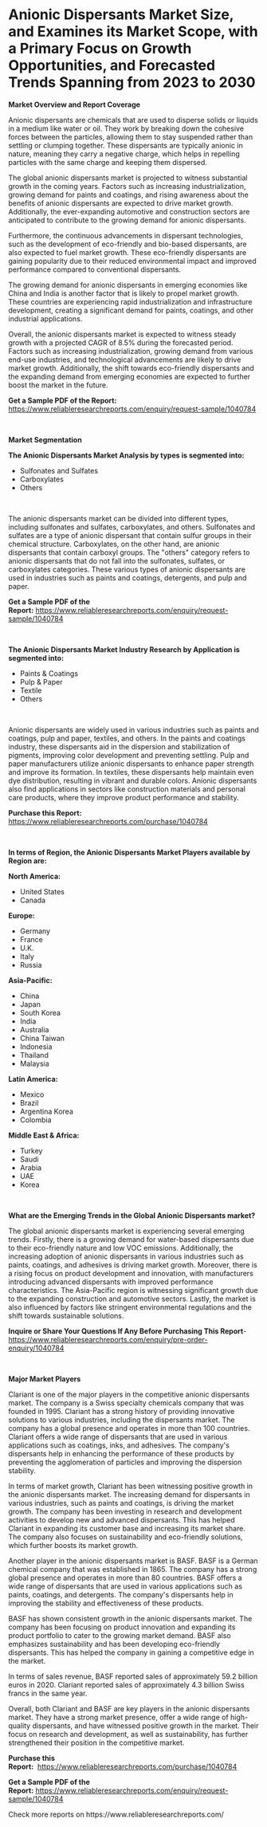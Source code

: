 <p><h1>Anionic Dispersants Market Size, and Examines its Market Scope, with a Primary Focus on Growth Opportunities, and Forecasted Trends Spanning from 2023 to 2030</h1></p><p><strong>Market Overview and Report Coverage</strong></p>
<p><p>Anionic dispersants are chemicals that are used to disperse solids or liquids in a medium like water or oil. They work by breaking down the cohesive forces between the particles, allowing them to stay suspended rather than settling or clumping together. These dispersants are typically anionic in nature, meaning they carry a negative charge, which helps in repelling particles with the same charge and keeping them dispersed.</p><p>The global anionic dispersants market is projected to witness substantial growth in the coming years. Factors such as increasing industrialization, growing demand for paints and coatings, and rising awareness about the benefits of anionic dispersants are expected to drive market growth. Additionally, the ever-expanding automotive and construction sectors are anticipated to contribute to the growing demand for anionic dispersants.</p><p>Furthermore, the continuous advancements in dispersant technologies, such as the development of eco-friendly and bio-based dispersants, are also expected to fuel market growth. These eco-friendly dispersants are gaining popularity due to their reduced environmental impact and improved performance compared to conventional dispersants.</p><p>The growing demand for anionic dispersants in emerging economies like China and India is another factor that is likely to propel market growth. These countries are experiencing rapid industrialization and infrastructure development, creating a significant demand for paints, coatings, and other industrial applications.</p><p>Overall, the anionic dispersants market is expected to witness steady growth with a projected CAGR of 8.5% during the forecasted period. Factors such as increasing industrialization, growing demand from various end-use industries, and technological advancements are likely to drive market growth. Additionally, the shift towards eco-friendly dispersants and the expanding demand from emerging economies are expected to further boost the market in the future.</p></p>
<p><strong>Get a Sample PDF of the Report:</strong> <a href="https://www.reliableresearchreports.com/enquiry/request-sample/1040784">https://www.reliableresearchreports.com/enquiry/request-sample/1040784</a></p>
<p>&nbsp;</p>
<p><strong>Market Segmentation</strong></p>
<p><strong>The Anionic Dispersants Market Analysis by types is segmented into:</strong></p>
<p><ul><li>Sulfonates and Sulfates</li><li>Carboxylates</li><li>Others</li></ul></p>
<p>&nbsp;</p>
<p><p>The anionic dispersants market can be divided into different types, including sulfonates and sulfates, carboxylates, and others. Sulfonates and sulfates are a type of anionic dispersant that contain sulfur groups in their chemical structure. Carboxylates, on the other hand, are anionic dispersants that contain carboxyl groups. The "others" category refers to anionic dispersants that do not fall into the sulfonates, sulfates, or carboxylates categories. These various types of anionic dispersants are used in industries such as paints and coatings, detergents, and pulp and paper.</p></p>
<p><strong>Get a Sample PDF of the Report:</strong>&nbsp;<a href="https://www.reliableresearchreports.com/enquiry/request-sample/1040784">https://www.reliableresearchreports.com/enquiry/request-sample/1040784</a></p>
<p>&nbsp;</p>
<p><strong>The Anionic Dispersants Market Industry Research by Application is segmented into:</strong></p>
<p><ul><li>Paints & Coatings</li><li>Pulp & Paper</li><li>Textile</li><li>Others</li></ul></p>
<p>&nbsp;</p>
<p><p>Anionic dispersants are widely used in various industries such as paints and coatings, pulp and paper, textiles, and others. In the paints and coatings industry, these dispersants aid in the dispersion and stabilization of pigments, improving color development and preventing settling. Pulp and paper manufacturers utilize anionic dispersants to enhance paper strength and improve its formation. In textiles, these dispersants help maintain even dye distribution, resulting in vibrant and durable colors. Anionic dispersants also find applications in sectors like construction materials and personal care products, where they improve product performance and stability.</p></p>
<p><strong>Purchase this Report:</strong>&nbsp; <a href="https://www.reliableresearchreports.com/purchase/1040784">https://www.reliableresearchreports.com/purchase/1040784</a></p>
<p>&nbsp;</p>
<p><strong>In terms of Region, the Anionic Dispersants Market Players available by Region are:</strong></p>
<p>
    <p> <strong> North America: </strong>
        <ul>
            <li>United States</li>
            <li>Canada</li>
        </ul>
        </p> 
    <p> <strong> Europe: </strong>
        <ul>
            <li>Germany</li>
            <li>France</li>
            <li>U.K.</li>
            <li>Italy</li>
            <li>Russia</li>
        </ul>
        </p> 
    <p> <strong> Asia-Pacific: </strong>
        <ul>
            <li>China</li>
            <li>Japan</li>
            <li>South Korea</li>
            <li>India</li>
            <li>Australia</li>
            <li>China Taiwan</li>
            <li>Indonesia</li>
            <li>Thailand</li>
            <li>Malaysia</li>
        </ul>
        </p> 
    <p> <strong> Latin America: </strong>
        <ul>
            <li>Mexico</li>
            <li>Brazil</li>
            <li>Argentina Korea</li>
            <li>Colombia</li>
        </ul>
        </p> 
    <p> <strong> Middle East & Africa: </strong>
        <ul>
            <li>Turkey</li>
            <li>Saudi</li>
            <li>Arabia</li>
            <li>UAE</li>
            <li>Korea</li>
        </ul>
    </p>
    </p>
<p>&nbsp;</p>
<p><strong>What are the Emerging Trends in the Global Anionic Dispersants market?</strong></p>
<p><p>The global anionic dispersants market is experiencing several emerging trends. Firstly, there is a growing demand for water-based dispersants due to their eco-friendly nature and low VOC emissions. Additionally, the increasing adoption of anionic dispersants in various industries such as paints, coatings, and adhesives is driving market growth. Moreover, there is a rising focus on product development and innovation, with manufacturers introducing advanced dispersants with improved performance characteristics. The Asia-Pacific region is witnessing significant growth due to the expanding construction and automotive sectors. Lastly, the market is also influenced by factors like stringent environmental regulations and the shift towards sustainable solutions.</p></p>
<p><strong>Inquire or Share Your Questions If Any Before Purchasing This Report</strong>- <a href="https://www.reliableresearchreports.com/enquiry/pre-order-enquiry/1040784">https://www.reliableresearchreports.com/enquiry/pre-order-enquiry/1040784</a></p>
<p>&nbsp;</p>
<p><strong>Major Market Players</strong></p>
<p><p>Clariant is one of the major players in the competitive anionic dispersants market. The company is a Swiss specialty chemicals company that was founded in 1995. Clariant has a strong history of providing innovative solutions to various industries, including the dispersants market. The company has a global presence and operates in more than 100 countries. Clariant offers a wide range of dispersants that are used in various applications such as coatings, inks, and adhesives. The company's dispersants help in enhancing the performance of these products by preventing the agglomeration of particles and improving the dispersion stability.</p><p>In terms of market growth, Clariant has been witnessing positive growth in the anionic dispersants market. The increasing demand for dispersants in various industries, such as paints and coatings, is driving the market growth. The company has been investing in research and development activities to develop new and advanced dispersants. This has helped Clariant in expanding its customer base and increasing its market share. The company also focuses on sustainability and eco-friendly solutions, which further boosts its market growth.</p><p>Another player in the anionic dispersants market is BASF. BASF is a German chemical company that was established in 1865. The company has a strong global presence and operates in more than 80 countries. BASF offers a wide range of dispersants that are used in various applications such as paints, coatings, and detergents. The company's dispersants help in improving the stability and effectiveness of these products.</p><p>BASF has shown consistent growth in the anionic dispersants market. The company has been focusing on product innovation and expanding its product portfolio to cater to the growing market demand. BASF also emphasizes sustainability and has been developing eco-friendly dispersants. This has helped the company in gaining a competitive edge in the market.</p><p>In terms of sales revenue, BASF reported sales of approximately 59.2 billion euros in 2020. Clariant reported sales of approximately 4.3 billion Swiss francs in the same year.</p><p>Overall, both Clariant and BASF are key players in the anionic dispersants market. They have a strong market presence, offer a wide range of high-quality dispersants, and have witnessed positive growth in the market. Their focus on research and development, as well as sustainability, has further strengthened their position in the competitive market.</p></p>
<p><strong>Purchase this Report:</strong>&nbsp;&nbsp;<a href="https://www.reliableresearchreports.com/purchase/1040784">https://www.reliableresearchreports.com/purchase/1040784</a></p>
<p></p>
<p><strong>Get a Sample PDF of the Report:</strong>&nbsp;<a href="https://www.reliableresearchreports.com/enquiry/request-sample/1040784">https://www.reliableresearchreports.com/enquiry/request-sample/1040784</a></p>
<p>Check more reports on https://www.reliableresearchreports.com/</p>